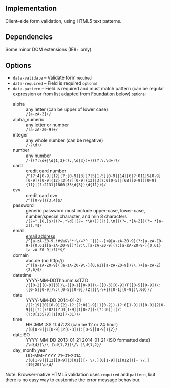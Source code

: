 ## Implementation

Client&ndash;side form validation, using HTML5 text patterns.

## Dependencies

Some minor DOM extensions (IE8+ only).

## Options
<ul class="nobullet">
  <li><code>data-validate</code> &ndash; Validate form <small>required</small></li>
  <li><code>data-required</code> &ndash; Field is required <small class="opt">optional</small></li>
  <li><code>data-pattern</code> &ndash; Field is required and must match pattern (can be regular expression or from list adapted from <a href="http://foundation.zurb.com/docs/components/abide.html">Foundation</a> below) <small class="opt">optional</small>
    <dl>
      <dt>alpha</dt><dd>any letter (can be upper of lower case)<br>
        <code>/[a-zA-Z]+/</code></dd>
      <dt>alpha_numeric</dt><dd>any letter or number<br>
        <code>/[a-zA-Z0-9]+/</code></dd>
      <dt>integer</dt><dd>any whole number (can be negative)<br>
        <code>/-?\d+/</code></dd>
      <dt>number</dt><dd>any number<br>
        <code>/-?(?:\d+|\d{1,3}(?:,\d{3})+)?(?:\.\d+)?/</code></dd>
      <dt>card</dt><dd>credit card number<br>
        <code>/^(?:4[0-9]{12}(?:[0-9]{3})?|5[1-5][0-9]{14}|6(?:011|5[0-9][0-9])[0-9]{12}|3[47][0-9]{13}|3(?:0[0-5]|[68][0-9])[0-9]{11}|(?:2131|1800|35\d{3})\d{11})$/</code></dd>
      <dt>cvv</dt><dd>credit card cvv<br>
        <code>/^([0-9]){3,4}$/</code></dd>
      <dt>password</dt><dd>generic password must include upper-case, lower-case, number/special character, and min 8 characters<br>
        <code>/(?=^.{8,}$)((?=.*\d)|(?=.*\W+))(?![.\n])(?=.*[A-Z])(?=.*[a-z]).*$/</code></dd>
      <dt>email</dt><dd><a href="http://www.whatwg.org/specs/web-apps/current-work/multipage/states-of-the-type-attribute.html#valid-e-mail-address">email address</a><br>
        <code>/^[a-zA-Z0-9.!#$%&\'*+\/=?^_`{|}~-]+@[a-zA-Z0-9](?:[a-zA-Z0-9-]{0,61}[a-zA-Z0-9])?(?:\.[a-zA-Z0-9](?:[a-zA-Z0-9-]{0,61}[a-zA-Z0-9])?)*$/</code></dd>
      <dt>domain</dt><dd>abc.de (no http://)<br>
        <code>/^([a-zA-Z0-9]([a-zA-Z0-9\-]{0,61}[a-zA-Z0-9])?\.)+[a-zA-Z]{2,6}$/</code></dd>
      <dt>datetime</dt><dd>YYYY-MM-DDThh:mm:ssTZD<br>
        <code>/([0-2][0-9]{3})\-([0-1][0-9])\-([0-3][0-9])T([0-5][0-9])\:([0-5][0-9])\:([0-5][0-9])(Z|([\-\+]([0-1][0-9])\:00))/</code></dd>
      <dt>date</dt><dd>YYYY-MM-DD 2014-01-21<br>
        <code>/(?:19|20)[0-9]{2}-(?:(?:0[1-9]|1[0-2])-(?:0[1-9]|1[0-9]|2[0-9])|(?:(?!02)(?:0[1-9]|1[0-2])-(?:30))|(?:(?:0[13578]|1[02])-31))/</code></dd>
      <dt>time</dt><dd>HH::MM::SS 11:47:23 (can be 12 or 24 hour)<br>
        <code>/(0[0-9]|1[0-9]|2[0-3])(:[0-5][0-9]){2}/</code></dd>
      <dt>dateISO</dt><dd>YYYY-MM-DD 2013-01-21 2014-01-21 (ISO formatted date)<br>
        <code>/\d{4}[\/\-]\d{1,2}[\/\-]\d{1,2}/</code></dd>
      <dt>day_month_year</dt><dd>DD-MM-YYYY 21-01-2014<br>
        <code>/(0[1-9]|[12][0-9]|3[01])[- \/.](0[1-9]|1[012])[- \/.](19|20)\d\d/</code></dd>
    </dl>
  </li>
</ul>

Note: Browser-native HTML5 validation uses <code>required</code> and <code>pattern</code>, but there is no easy way to customise the error message behaviour.

